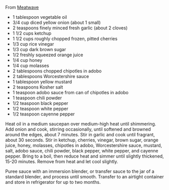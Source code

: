 From [Meatwave](http://www.meatwave.com/blog/homemade-cherry-chipotle-barbecue-sauce-recipe)

- 1 tablespoon vegetable oil
- 3/4 cup diced yellow onion (about 1 small)
- 2 teaspoons finely minced fresh garlic (about 2 cloves)
- 1 1/2 cups ketchup
- 1 1/2 cups roughly chopped frozen, pitted cherries
- 1/3 cup rice vinegar
- 1/3 cup dark brown sugar
- 1/2 freshly squeezed orange juice
- 1/4 cup honey
- 1/4 cup molasses
- 2 tablespoons chopped chipotles in adobo
- 2 tablespoons Worcestershire sauce
- 1 tablespoon yellow mustard
- 2 teaspoons Kosher salt
- 1 teaspoon adobo sauce from can of chipotles in adobo
- 1 teaspoon chili powder
- 1/2 teaspoon black pepper
- 1/2 teaspoon white pepper
- 1/2 teaspoon cayenne pepper

Heat oil in a medium saucepan over medium-high heat until shimmering. Add onion and cook, stirring occasionally, until softened and browned around the edges, about 7 minutes. Stir in garlic and cook until fragrant, about 30 seconds. Stir in ketchup, cherries, vinegar, brown sugar, orange juice, honey, molasses, chipotles in adobo, Worcestershire sauce, mustard, salt, adobo sauce, chili powder, black pepper, white pepper, and cayenne pepper. Bring to a boil, then reduce heat and simmer until slightly thickened, 15-20 minutes. Remove from heat and let cool slightly.

Puree sauce with an immersion blender, or transfer sauce to the jar of a standard blender, and process until smooth. Transfer to an airtight container and store in refrigerator for up to two months.
